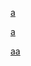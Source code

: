 [a](https://example.com/)<br>

<a href="https://example.com/">a</a><br>

<a href="hTtpz://example.com">aa</a><br>
